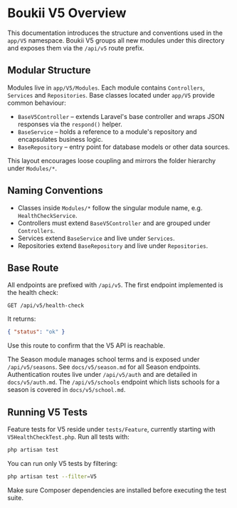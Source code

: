 # Boukii V5 Overview

This documentation introduces the structure and conventions used in the `app/V5` namespace. Boukii V5 groups all new modules under this directory and exposes them via the `/api/v5` route prefix.

## Modular Structure

Modules live in `app/V5/Modules`. Each module contains `Controllers`, `Services` and `Repositories`. Base classes located under `app/V5` provide common behaviour:

- `BaseV5Controller` – extends Laravel's base controller and wraps JSON responses via the `respond()` helper.
- `BaseService` – holds a reference to a module's repository and encapsulates business logic.
- `BaseRepository` – entry point for database models or other data sources.

This layout encourages loose coupling and mirrors the folder hierarchy under `Modules/*`.

## Naming Conventions

- Classes inside `Modules/*` follow the singular module name, e.g. `HealthCheckService`.
- Controllers must extend `BaseV5Controller` and are grouped under `Controllers`.
- Services extend `BaseService` and live under `Services`.
- Repositories extend `BaseRepository` and live under `Repositories`.

## Base Route

All endpoints are prefixed with `/api/v5`. The first endpoint implemented is the health check:

```http
GET /api/v5/health-check
```

It returns:

```json
{ "status": "ok" }
```

Use this route to confirm that the V5 API is reachable.

The Season module manages school terms and is exposed under `/api/v5/seasons`. See `docs/v5/season.md` for all Season endpoints.
Authentication routes live under `/api/v5/auth` and are detailed in `docs/v5/auth.md`. The `/api/v5/schools` endpoint which lists schools for a season is covered in `docs/v5/school.md`.
## Running V5 Tests

Feature tests for V5 reside under `tests/Feature`, currently starting with `V5HealthCheckTest.php`. Run all tests with:

```bash
php artisan test
```

You can run only V5 tests by filtering:

```bash
php artisan test --filter=V5
```

Make sure Composer dependencies are installed before executing the test suite.
